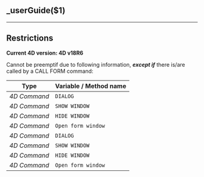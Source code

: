 ﻿## _userGuide($1)---## Restrictions**Current 4D version: 4D v18R6**Cannot be preemptif due to following information, ***except if*** there is/are called by a CALL FORM command:|Type|Variable / Method name||------|------||*4D Command*|`DIALOG`||*4D Command*|`SHOW WINDOW`||*4D Command*|`HIDE WINDOW`||*4D Command*|`Open form window`||*4D Command*|`DIALOG`||*4D Command*|`SHOW WINDOW`||*4D Command*|`HIDE WINDOW`||*4D Command*|`Open form window`|
